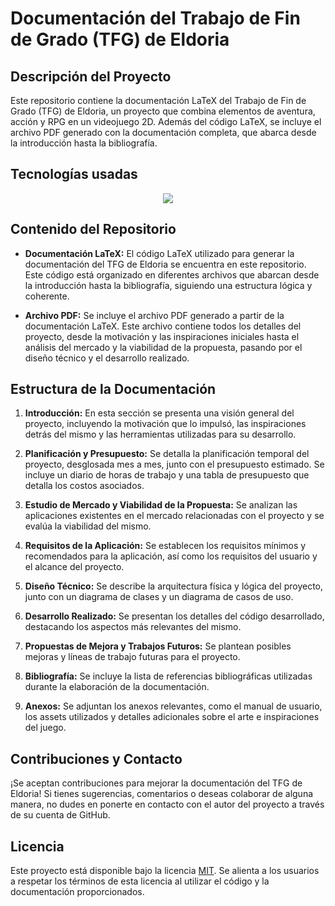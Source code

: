 # Documentación del Trabajo de Fin de Grado (TFG) de Eldoria

## Descripción del Proyecto

Este repositorio contiene la documentación LaTeX del Trabajo de Fin de Grado (TFG) de Eldoria, un proyecto que combina elementos de aventura, acción y RPG en un videojuego 2D. Además del código LaTeX, se incluye el archivo PDF generado con la documentación completa, que abarca desde la introducción hasta la bibliografía.

## Tecnologías usadas
<p align="center">
  <a href="https://skillicons.dev">
    <img src="https://skillicons.dev/icons?i=latex,vscode,python,perl" />
  </a>
</p>

## Contenido del Repositorio

- **Documentación LaTeX:** El código LaTeX utilizado para generar la documentación del TFG de Eldoria se encuentra en este repositorio. Este código está organizado en diferentes archivos que abarcan desde la introducción hasta la bibliografía, siguiendo una estructura lógica y coherente.

- **Archivo PDF:** Se incluye el archivo PDF generado a partir de la documentación LaTeX. Este archivo contiene todos los detalles del proyecto, desde la motivación y las inspiraciones iniciales hasta el análisis del mercado y la viabilidad de la propuesta, pasando por el diseño técnico y el desarrollo realizado.

## Estructura de la Documentación

1. **Introducción:** En esta sección se presenta una visión general del proyecto, incluyendo la motivación que lo impulsó, las inspiraciones detrás del mismo y las herramientas utilizadas para su desarrollo.

2. **Planificación y Presupuesto:** Se detalla la planificación temporal del proyecto, desglosada mes a mes, junto con el presupuesto estimado. Se incluye un diario de horas de trabajo y una tabla de presupuesto que detalla los costos asociados.

3. **Estudio de Mercado y Viabilidad de la Propuesta:** Se analizan las aplicaciones existentes en el mercado relacionadas con el proyecto y se evalúa la viabilidad del mismo.

4. **Requisitos de la Aplicación:** Se establecen los requisitos mínimos y recomendados para la aplicación, así como los requisitos del usuario y el alcance del proyecto.

5. **Diseño Técnico:** Se describe la arquitectura física y lógica del proyecto, junto con un diagrama de clases y un diagrama de casos de uso.

6. **Desarrollo Realizado:** Se presentan los detalles del código desarrollado, destacando los aspectos más relevantes del mismo.

7. **Propuestas de Mejora y Trabajos Futuros:** Se plantean posibles mejoras y líneas de trabajo futuras para el proyecto.

8. **Bibliografía:** Se incluye la lista de referencias bibliográficas utilizadas durante la elaboración de la documentación.

9. **Anexos:** Se adjuntan los anexos relevantes, como el manual de usuario, los assets utilizados y detalles adicionales sobre el arte e inspiraciones del juego.

## Contribuciones y Contacto

¡Se aceptan contribuciones para mejorar la documentación del TFG de Eldoria! Si tienes sugerencias, comentarios o deseas colaborar de alguna manera, no dudes en ponerte en contacto con el autor del proyecto a través de su cuenta de GitHub.

## Licencia

Este proyecto está disponible bajo la licencia [MIT](https://opensource.org/licenses/MIT). Se alienta a los usuarios a respetar los términos de esta licencia al utilizar el código y la documentación proporcionados.

